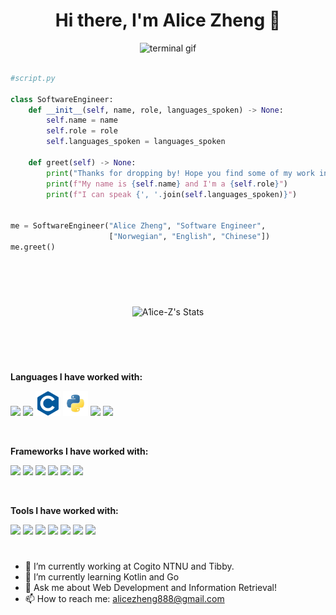 <div align="center"> 
  <h1>Hi there, I'm Alice Zheng 👋</h1>
</div>

<div align="center">
  <img src="https://github.com/user-attachments/assets/45d252fe-77a1-4c33-9b6e-ca035fb5354f" alt="terminal gif">
</div>

<br/>

```python
#script.py

class SoftwareEngineer:
    def __init__(self, name, role, languages_spoken) -> None:
        self.name = name
        self.role = role
        self.languages_spoken = languages_spoken

    def greet(self) -> None:
        print("Thanks for dropping by! Hope you find some of my work interesting")
        print(f"My name is {self.name} and I'm a {self.role}")
        print(f"I can speak {', '.join(self.languages_spoken)}")


me = SoftwareEngineer("Alice Zheng", "Software Engineer",
                      ["Norwegian", "English", "Chinese"])
me.greet()
```
<h1></h1>

<p><br><br></p>
<div align="center">
  <img src="https://github-readme-stats.vercel.app/api?username=A1ice-Z&theme=blueberry&show_icons=true&hide_border=true&count_private=true" alt="A1ice-Z's Stats"/>
</div>
<p><br><br></p>

<h1></h1>

**Languages I have worked with:**

<code><img height="40" src="https://upload.wikimedia.org/wikipedia/commons/thumb/4/4c/Typescript_logo_2020.svg/512px-Typescript_logo_2020.svg.png?20221110153201"></code>
<code><img height="40" src="https://www.svgrepo.com/show/373728/kotlin.svg"></code>
<code><img height="40" src="https://raw.githubusercontent.com/devicons/devicon/2ae2a900d2f041da66e950e4d48052658d850630/icons/c/c-plain.svg"></code>
<code><img height="40" src="https://raw.githubusercontent.com/github/explore/80688e429a7d4ef2fca1e82350fe8e3517d3494d/topics/python/python.png"></code>
<code><img height="40" src="https://cdn4.iconfinder.com/data/icons/logos-and-brands/512/181_Java_logo_logos-512.png"></code>
<code><img height="40" src="https://www.vectorlogo.zone/logos/golang/golang-icon.svg"></code>


<br/>


**Frameworks I have worked with:**

<code><img height="40" src="https://upload.wikimedia.org/wikipedia/commons/thumb/a/a7/React-icon.svg/1150px-React-icon.svg.png"></code>
<code><img height="40" src="https://www.svgrepo.com/show/353657/django-icon.svg"></code>
<code><img height="40" src="https://www.vectorlogo.zone/logos/nodejs/nodejs-icon.svg"></code>
<code><img height="40" src="https://www.vectorlogo.zone/logos/springio/springio-icon.svg"></code>
<code><img height="40" src="https://www.vectorlogo.zone/logos/palletsprojects_flask/palletsprojects_flask-icon.svg"></code>
<code><img height="40" src="https://www.vectorlogo.zone/logos/tailwindcss/tailwindcss-icon.svg"></code>


<br/>


**Tools I have worked with:**

<code><img height="40" src="https://www.vectorlogo.zone/logos/docker/docker-tile.svg"></code>
<code><img height="40" src="https://git-scm.com/images/logos/downloads/Git-Icon-1788C.png"></code>
<code><img height="40" src="https://www.vectorlogo.zone/logos/getpostman/getpostman-icon.svg"></code>
<code><img height="40" src="https://www.vectorlogo.zone/logos/graphql/graphql-icon.svg"></code>
<code><img height="40" src="https://www.vectorlogo.zone/logos/mongodb/mongodb-icon.svg"></code>
<code><img height="40" src="https://www.vectorlogo.zone/logos/postgresql/postgresql-icon.svg"></code>
<code><img height="40" src="https://bimi.entrust.net/ultralytics.com/logo.svg"></code>


<h1></h1>

- 🔭 I’m currently working at Cogito NTNU and Tibby.
- 🌱 I’m currently learning Kotlin and Go
- 💬 Ask me about Web Development and Information Retrieval!
- 📫 How to reach me: alicezheng888@gmail.com

